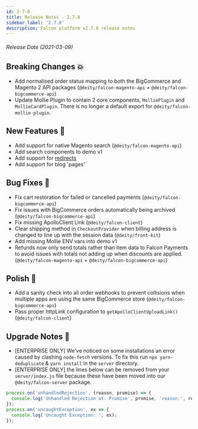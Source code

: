 ```yaml
---
id: 2-7-0
title: Release Notes - 2.7.0
sidebar_label: '2.7.0'
description: Falcon platform v2.7.0 release notes
---
```


###### Release Date (2021-03-09)

## Breaking Changes 💥

- Add normalised order status mapping to both the BigCommerce and Magento 2 API packages (`@deity/falcon-magento-api` + `@deity/falcon-bigcommerce-api`)
- Update Mollie Plugin to contain 2 core components, `MolliePlugin` and `MollieCardPlugin`. There is no longer a default export for `@deity/falcon-mollie-plugin`.

## New Features 🚀

- Add support for native Magento search (`@deity/falcon-magento-api`)
- Add search components to demo v1
- Add support for [redirects](/platform/redirects/overview)
- Add support for blog 'pages'

## Bug Fixes 🐛

- Fix cart restoration for failed or cancelled payments (`@deity/falcon-bigcommerce-api`)
- Fix issues with BigCommerce orders automatically being archived (`@deity/falcon-bigcommerce-api`)
- Fix missing ApolloClient Link (`@deity/falcon-client`)
- Clear shipping method in `CheckoutProvider` when billing address is changed to line up with the session data (`@deity/front-kit`)
- Add missing Mollie ENV vars into demo v1
- Refunds now only send totals rather than item data to Falcon Payments to avoid issues with totals not adding up when discounts are applied. (`@deity/falcon-magento-api` + `@deity/falcon-bigcommerce-api`)

## Polish 💅

- Add a sanity check into all order webhooks to prevent collisions when multiple apps are using the same BigCommerce store (`@deity/falcon-bigcommerce-api`)
- Pass proper httpLink configuration to `getApolloClientUploadLink()` (`@deity/falcon-client`)

## Upgrade Notes 📝

- [ENTERPRISE ONLY] We've noticed on some installations an error caused by clashing `node-fetch` versions. To fix this run `npx yarn-deduplicate` & `yarn install` in the `server` directory.
- [ENTERPRISE ONLY] the lines below can be removed from your `server/index.js` file because these have been moved into our `@deity/falcon-server` package.

```js
process.on('unhandledRejection', (reason, promise) => {
  console.log('Unhandled Rejection at: Promise', promise, 'reason:', reason);
});
process.on('uncaughtException', ex => {
  console.log('Uncaught Exception: ', ex);
});
```
